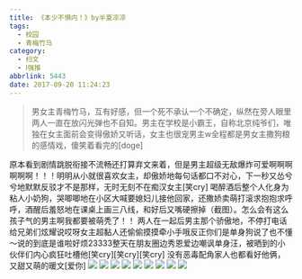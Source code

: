 ```yaml
---
title: 《本少不惧内！》by半夏凉凉
tags:
  - 校园
  - 青梅竹马
category:
  - 扫文
  - Ⅰ强推
abbrlink: 5443
date: 2017-09-20 11:24:23
---
```

<meta name="referrer" content="no-referrer" />

> 男女主青梅竹马，互有好感，但一个死不承认一个不确定，纵然在旁人眼里两人一直在放闪光弹也不自知。男主在学校是小霸王，自称北京纯爷们，唯独在女主面前会变得傲娇又听话，女主也很宠男主w全程都是男女主撒狗粮的感情戏，傻笑着看完的[doge]

<!-- more -->

原本看到剧情跳脱衔接不流畅还打算弃文来着，但是男主超级无敌爆炸可爱啊啊啊啊啊啊！！！明明从小就很喜欢女主，却傲娇地每句话都口不对心，下一秒又怂兮兮地默默反驳才不是那样，无时无刻不在痴汉女主[笑cry]
喝醉酒后整个人化身为粘人小奶狗，哭唧唧地在小区大喊要媳妇儿接他回家，还撒娇卖萌打滚求抱抱求呼呼，酒醒后羞怒地在课桌上画三八线，和好后又嘴硬擦掉（截图）。怎么会有这么孩子气的男主啊我都要被萌秃了！！
两人在一起后男主那个骄傲地，不停打电话给兄弟们炫耀说哎呀女主超黏人还偷偷摸摸牵小手哦反正你们是单身狗说了也不懂～说的到底是谁啦好烦23333整天在朋友圈边秀恩爱边嘲讽单身汪，被晒到的小伙伴们内心疯狂吐槽他[笑cry][笑cry][笑cry]
没有恶毒配角家人也都看好他俩，又甜又萌的暖文[爱你]
![](https://wx4.sinaimg.cn/mw690/0069kFhhgy1fjpdr3c59jj30qo1bf0zs.jpg)
![](https://wx4.sinaimg.cn/mw690/0069kFhhgy1fjpdr45g3rj30qo1bfwju.jpg)
![](https://wx4.sinaimg.cn/mw690/0069kFhhgy1fjpdr4tlh3j30qo1bfgqr.jpg)
![](https://wx2.sinaimg.cn/mw690/0069kFhhly1fjpe94nns4j30qo1bfdnj.jpg)
![](https://wx4.sinaimg.cn/mw690/0069kFhhly1fjpe9a1fn5j30qo1bfthc.jpg)
![](https://wx1.sinaimg.cn/mw690/0069kFhhly1fjpe9edulyj30qo1bf7dw.jpg)
![](https://wx1.sinaimg.cn/mw690/0069kFhhly1fjpe9j4kjtj30qo1bf120.jpg)
![](https://wx4.sinaimg.cn/mw690/0069kFhhly1fjpe9lzm1bj30qo1bfwk9.jpg)
![](https://wx2.sinaimg.cn/mw690/0069kFhhly1fjpe9oh4r9j30qo1bftdj.jpg)
